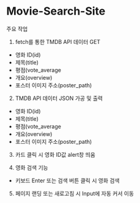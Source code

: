 # Movie-Search-Site

주요 작업
1. fetch를 통한 TMDB API 데이터 GET
  - 영화 ID(id)
  - 제목(title)
  - 평점(vote_average
  - 개요(overview)
  - 포스터 이미지 주소(poster_path)

2. TMDB API 데이터 JSON 가공 및 출력
  - 영화 ID(id)
  - 제목(title)
  - 평점(vote_average
  - 개요(overview)
  - 포스터 이미지 주소(poster_path)

3. 카드 클릭 시 영화 ID값 alert창 띄움

4. 영화 검색 기능
  - 키보드 Enter 또는 검색 버튼 클릭 시 영화 검색

5. 페이지 랜딩 또는 새로고침 시 Input에 자동 커서 이동
